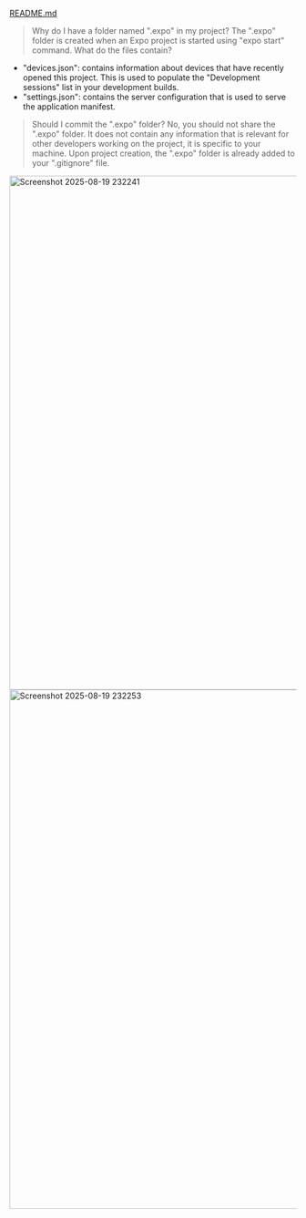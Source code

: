 [README.md](https://github.com/user-attachments/files/21899844/README.md)
> Why do I have a folder named ".expo" in my project?
The ".expo" folder is created when an Expo project is started using "expo start" command.
> What do the files contain?
- "devices.json": contains information about devices that have recently opened this project. This is used to populate the "Development sessions" list in your development builds.
- "settings.json": contains the server configuration that is used to serve the application manifest.
> Should I commit the ".expo" folder?
No, you should not share the ".expo" folder. It does not contain any information that is relevant for other developers working on the project, it is specific to your machine.
Upon project creation, the ".expo" folder is already added to your ".gitignore" file.
<img width="1919" height="902" alt="Screenshot 2025-08-19 232241" src="https://github.com/user-attachments/assets/479b5be6-7c61-4b5b-a99b-08f1d8f4403f" />
<img width="1917" height="911" alt="Screenshot 2025-08-19 232253" src="https://github.com/user-attachments/assets/dea7e7d9-bc29-4f84-9cd6-413e49f6847f" />

